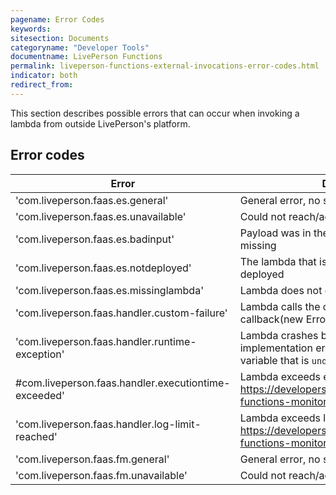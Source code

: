 ```yaml
---
pagename: Error Codes
keywords:
sitesection: Documents
categoryname: "Developer Tools"
documentname: LivePerson Functions
permalink: liveperson-functions-external-invocations-error-codes.html
indicator: both
redirect_from:
---
```


This section describes possible errors that can occur when invoking a lambda from outside LivePerson's platform.

## Error codes

| Error                                               | Description                                                                                                     |
|-----------------------------------------------------|-----------------------------------------------------------------------------------------------------------------|
| 'com.liveperson.faas.es.general'                    | General error, no specific reason                                                                               |
| 'com.liveperson.faas.es.unavailable'                | Could not reach/access remote system                                                                            |
| 'com.liveperson.faas.es.badinput'                   | Payload was in the wrong format or value was missing                                                            |
| 'com.liveperson.faas.es.notdeployed'                | The lambda that is being invoked is not deployed                                                                   |
| 'com.liveperson.faas.es.missinglambda'              | Lambda does not exist                                                                                           |
| 'com.liveperson.faas.handler.custom-failure'        | Lambda calls the callback with an Error like callback(new Error('whoops'), null)                                |
| 'com.liveperson.faas.handler.runtime-exception'     | Lambda crashes because of an implementation error, such as accessing a variable that is `undefined`.               |
| #com.liveperson.faas.handler.executiontime-exceeded' | Lambda exceeds execution time (see https://developers.liveperson.com/liveperson-functions-monitoring-logs.html) |
| 'com.liveperson.faas.handler.log-limit-reached'     | Lambda exceeds log limits (see https://developers.liveperson.com/liveperson-functions-monitoring-logs.html)      |
| 'com.liveperson.faas.fm.general'                    | General error, no specific reason                                                                               |
| 'com.liveperson.faas.fm.unavailable'                | Could not reach/access remote system                                                                            |
